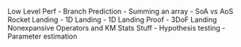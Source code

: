 Low Level Perf
    - Branch Prediction
    - Summing an array
    - SoA vs AoS
Rocket Landing
    - 1D Landing
    - 1D Landing Proof
    - 3DoF Landing
Nonexpansive Operators and KM
Stats Stuff
    - Hypothesis testing
    - Parameter estimation